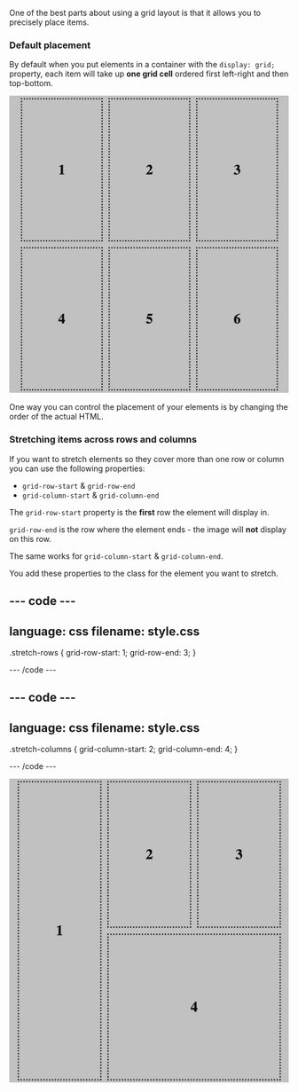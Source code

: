 One of the best parts about using a grid layout is that it allows you to precisely place items.

### Default placement

By default when you put elements in a container with the `display: grid;` property, each item will take up **one grid cell** ordered first left-right and then top-bottom.

![An example grid with 6 items, the top row reads - 1, 2, 3. The bottom row is 4, 5, 6.](images/default-grid-placement.png)

One way you can control the placement of your elements is by changing the order of the actual HTML.

### Stretching items across rows and columns

If you want to stretch elements so they cover more than one row or column you can use the following properties:

- `grid-row-start` & `grid-row-end`
- `grid-column-start` & `grid-column-end`

The `grid-row-start` property is the **first** row the element will display in.

`grid-row-end` is the row where the element ends - the image will **not** display on this row.

The same works for `grid-column-start` & `grid-column-end`.

You add these properties to the class for the element you want to stretch.

## --- code ---

language: css
filename: style.css
---------------------------------------------------

.stretch-rows {
grid-row-start: 1;
grid-row-end: 3;
}

\--- /code ---

## --- code ---

language: css
filename: style.css
---------------------------------------------------

.stretch-columns {
grid-column-start: 2;
grid-column-end: 4;
}

\--- /code ---

![The example grid, with the number 1 item stretching across rows 1 and 2. Grid item 4 stretches across columns 2 and 3 in the bottom row.](images/placing-grid-items.png)
